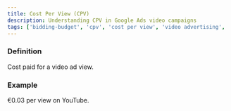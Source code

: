 ```yaml
---
title: Cost Per View (CPV)
description: Understanding CPV in Google Ads video campaigns
tags: ['bidding-budget', 'cpv', 'cost per view', 'video advertising', 'youtube ads', 'google ads']
---
```


### Definition
Cost paid for a video ad view.

### Example
€0.03 per view on YouTube.